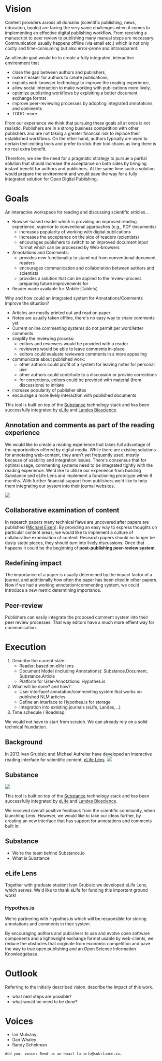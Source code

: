 <!-- First, the focus on the importance of a paper in the publishing decision often deemphasizes technical issues.And, more importantly, the current system relies on three reviewers judging the technical merits of a paper under a fairly strict time constraint – conditions that are not ideally suited to recognize anything but the most obvious flaws. In my experience the most important technical flaws are uncovered after papers are published. And yet, because we have a system that places so much emphasis on where a paper is published, we have no effective way to annotate previously published papers that turn out to be wrong: once a Nature paper, always a Nature paper."

http://www.michaeleisen.org/blog/?p=694#sthash.2c6rFxUB.dpuf
-->


<!-- See: http://www.michaeleisen.org/blog/?p=1439 -->

<!-- http://oaopenaccess.wordpress.com/2013/10/09/truthiness-isnt-quite-truth-and-sciencey-isnt-quite-science-even-if-published-in-science-mike-taylors-anti-tutorial-how-to-design-and-execute-a-really-bad-study/ -->

<!-- **Scenario** good idea?
- paper gets published
- readers download pdf version
- reader take notes either on paper or using Adobe Acrobat
- author's can't be contacted easily
-->

<!-- Title: Substance Annotator -->

Vision
=====================================================================

Content providers across all domains (scientific publishing, news, education, books) are facing the very same challenges when it comes to implementing an effective digital publishing workflow.
From receiving a manuscript to peer review to publishing many manual steps are necessary. Communication usually happens offline (via email etc.) which is not only costly and time-consuming but also error-prone and intransparent.



An ultimate goal would be to create a fully integrated, interactive environment that

- close the gap between authors and publishers,
- make it easier for authors to create publications,
- exploits web-browser technology to improve the reading experience,
- allow social interaction to make working with publications more lively,
- optimize publishing workflows by exploiting a better document exchange format
- improve peer-reviewing processes by adopting integrated annotations and comments
- TODO: more

From our experience we think that pursuing these goals all at once is not realistic.
Publishers are in a strong business competition with other publishers
and are not taking a greater financial risk to replace their established workflows.
On the other hand, authors typically are used to certain text-editing tools
and prefer to stick their tool chains as long there is no real extra benefit.

Therefore, we see the need for a pragmatic strategy to pursue a partial solution
that should increase the acceptance on both sides
by bringing instant benefit for authors and publishers.
At the same time such a solution would prepare the environment and would pave
the way for a fully integrated solution for Open Digital Publishing.


Goals
=====================================================================

<!--
TODO:
- describe goals of this application
- why are they reasonable? what benefit?
-->

An interactive workspace for reading and discussing scientific articles...

- Browser-based reader which is providing an improved reading experience,
  superior to conventional approaches (e.g., PDF documents)
    - increases popularity of working with digital publications
    - increases the acceptance on the side of readers (scientists)
    - encourages publishers to switch to an improved document input format
      which can be processed by Web-browsers
- Annotations and Comments:
    - provides new functionality to stand out from conventional document readers
    - encourages communication and collaboration between authors and scientists
    - provides a solution that can be applied to the review-process
      preparing future improvements for
- Reader made available for Mobile (Tablets)

Why and how could an integrated system for Annotations/Comments improve the situation?

- Articles are mostly printed out and read on paper
- Notes are usually taken offline, there's no easy way to share comments yet
- Current online commenting systems do not permit per word/letter comments
- simplify the reviewing process:
     - editors and reviewers would be provided with a reader
     - reviewers would be able to leave comments in-place
     - editors could evaluate reviewers comments in a more appealing
- communicate about published work:
     - other authors could profit of a system for leaving notes for personal use
     - other authors could contribute to a discussion or provide corrections
     - for corrections, editors could be provided with material (from discussions)
       to initiate
- increase popularity of publisher sites
- encourage a more lively interaction with published documents

This tool is built on top of the [Substance](http://substance.io) technology stack and has been successfully integrated by [eLife](http://elife.elifesciences.org) and [Landes Bioscience](http://landesbioscience.org).

## Annotation and comments as part of the reading experience

We would like to create a reading experience that takes full advantage of the opportunities offered by digital media.
While there are existing solutions for annotating web-content, they aren't yet frequently used, mostly because of usability and integration issues.
There's consensus that for optimal usage, commenting systems need to be integrated tightly with the reading experience.
We'd like to utilize our experience from building Substance and eLife Lens and implement a functioning prototype within 6 months. With further financial support from publishers we'd like to help them integrating our system into their journal websites.

![](http://f.cl.ly/items/1g2G1N2a1g3s462v0V09/substance-annotator.png)

## Collaborative examination of content

In research papers many technical flaws are uncovered after papers are published ([Michael Eisen](http://www.michaeleisen.org/blog/?p=694#sthash.2c6rFxUB.dpuf)). By providing an easy way to express thoughts on particular content areas, we would like to implement a culture of collaborative examination of content. Research papers should no longer be dusty static pieces, they should turn into lively discussions. Once that happens it could be the beginning of **post-publishing peer-review system**.

<!--
*Scenario?*
-->

<!--
- extended peer review (iterative)
  - editors and authors
  - readers (post publishing peer review method)
-
-->


<!-- - it's easier to understand the authors arguments, if readers have a platform for asking questions / starting discussions -->

## Redefining impact

The importance of a paper is usually determined by the impact factor of a journal, and additionally how often the paper has been cited in other papers. Now if we had a working annotation/commenting system, we could introduce a new metric determining importance.

## Peer-review

Publishers can easily integrate the proposed comment system into their peer review processes. That way editors have a much more effient way for communication.

<!-- - We provide an oline reading experience that's better than paper-->

Execution
=====================================================================

1. Describe the current state:
    - Reader: based on elife lens
    - Document Model (including Annotations): Substance.Document, Substance.Article
    - Platform for User-Annotations: Hypothes.is
2. What will be done? and how?
    - User interface! annotation/commenting system that works on published NLM articles
    - Define an interface to Hypothes.is for storage
    - Integration into extisting journals (eLife, Landes,...)
3. Time schedule / Roadmap


We would not have to start from scratch. We can already rely on a solid technical foundation.

## Background

In 2013 Ivan Grubisic and Michael Aufreiter have developed an interactive reading interface for scientific content, [eLife Lens](http://lens.substance.io).
![](http://cl.ly/image/100N0l3G2V2Q/cid%3A6C28E9D0-3D4E-4270-9FA2-9DF2250839B1.png)


## Substance

![](http://backbonejs.org/docs/images/lens.jpg)

This tool is built on top of the [Substance](http://substance.io) technology stack and has been successfully integrated by [eLife](http://elife.elifesciences.org) and [Landes Bioscience](http://landesbioscience.org).

We received overall positive feedback from the scientific community, when launching Lens. However, we would like to take our ideas further, by creating an new interface that has support for annotations and comments built in.

## Substance

- We're the team behind Substance.io
- What is Substance

## eLife Lens

Together with graduate student Ivan Grubisic we developed eLife Lens, which serves. We'd like to thank eLife for funding this important ground work!

### Hypothes.is

We're partnering with Hypothes.is which will be responsible for storing annotations and comments in their system.

<!--## Unique selling points
### Data Model
### Open Source
-->

By encouraging authors and publishers to use and evolve open software components and a lightweight exchange format usable by web-clients, we reduce the obstacles that originate from economic competition and pave the way to true open publishing and an Open Science Information Knowledgebase.



# Outlook

Referring to the initially described vision, describe the impact of this work.
- what next steps are possible?
- what would be need to be done?


Voices
=====================================================================

- Ian Mulvany
- Dan Whaley
- Randy Schekman

```
Add your voice: Send us an email to info@substance.io.
```
